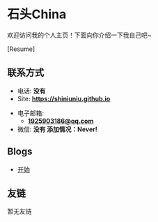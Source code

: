 # 石头China

欢迎访问我的个人主页！下面向你介绍一下我自己吧\~

[Resume]

<!-- .slide -->

## 联系方式

- 电话: **没有**
- Site: **<https://shiniuniu.github.io>**

<!-- .slide vertical=true -->

- 电子邮箱:
  - **[1925903186@qq.com](mailto:1925903186@qq.com)**
- 微信: **没有 添加情况：Never!**

<!-- .slide -->

## Blogs

- [开始](https://shiniuniu.github.io/_posts/start.md)

<!-- .slide -->

## 友链

暂无友链
